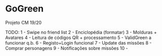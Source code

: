 # GoGreen
Projeto CM 19/20

TODO:
1 - Swipe no friend list
2 - Enciclopédia (formatar)
3 - Molduras + Avatares 
4 - Leitura de códigos QR + processamento 
5 - ValidGreen a funcionar q.b. 
6 - Registo+Login funcional 
7 - Update das missões 
8 - Comprar personagens 
9 - Notificações sobre missões 
10 - 

